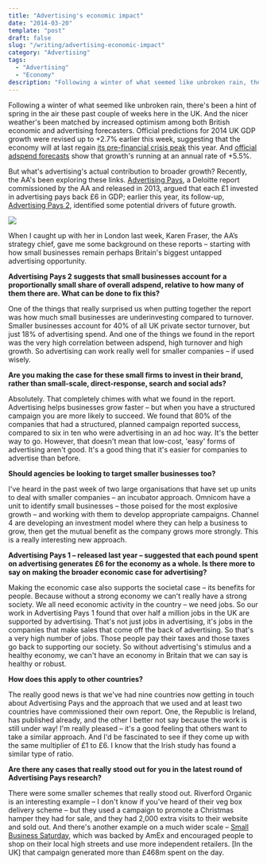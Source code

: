 ```yaml
---
title: "Advertising's economic impact"
date: "2014-03-20"
template: "post"
draft: false
slug: "/writing/advertising-economic-impact"
category: "Advertising"
tags:
  - "Advertising"
  - "Economy"
description: "Following a winter of what seemed like unbroken rain, there's been a hint of spring in the air these past couple of weeks here in the UK. And the nicer weather's been matched by increased optimism among both British economic and advertising forecasters."
---
```


Following a winter of what seemed like unbroken rain, there's been a hint of spring in the air these past couple of weeks here in the UK. And the nicer weather's been matched by increased optimism among both British economic and advertising forecasters. Official predictions for 2014 UK GDP growth were revised up to +2.7% earlier this week, suggesting that the economy will at last regain [its pre-financial crisis peak](http://www.bbc.co.uk/news/uk-politics-26632862) this year. And [official adspend forecasts](http://www.warc.com/Content/News/N32436_UK_adspend_up_in_Q3.content?PUB=Warc%20News&CID=N32436&ID=83607335-ebfe-4759-a243-e6182b6fb40c) show that growth's running at an annual rate of +5.5%.

But what's advertising's actual contribution to broader growth? Recently, the AA's been exploring these links. [Advertising Pays](http://www.warc.com/Content/Documents/A99126_Advertising_pays_How_advertising_fuels_the_UK_economy_.content?PUB=WARC-RESEARCH&CID=A99126&ID=103d7b0d-17b8-43e5-aacb-2ae2b3982c75), a Deloitte report commissioned by the AA and released in 2013, argued that each £1 invested in advertising pays back £6 in GDP; earlier this year, its follow-up, [Advertising Pays 2](https://www.google.co.uk/url?sa=t&rct=j&q=&esrc=s&source=web&cd=2&cad=rja&uact=8&ved=0CDUQFjAB&url=http%3A%2F%2Fwww.adassoc.org.uk%2Fpdfs%2FAdvAss_Advertising_Pays_Report.pdf&ei=kCUrU6OiLKnQ7AaCl4DYDA&usg=AFQjCNFz_V9yDqTu3UC7Ed5Kq5Tz2JCUzA&sig2=J0DzqWm5H4a2QAYQ9TKTBA&bvm=bv.62922401,d.ZGU), identified some potential drivers of future growth.

![](/media/advertising-economic-impact-1.jpg)

When I caught up with her in London last week, Karen Fraser, the AA’s strategy chief, gave me some background on these reports – starting with how small businesses remain perhaps Britain's biggest untapped advertising opportunity.

**Advertising Pays 2 suggests that small businesses account for a proportionally small share of overall adspend, relative to how many of them there are. What can be done to fix this?**

One of the things that really surprised us when putting together the report was how much small businesses are underinvesting compared to turnover. Smaller businesses account for 40% of all UK private sector turnover, but just 18% of advertising spend. And one of the things we found in the report was the very high correlation between adspend, high turnover and high growth. So advertising can work really well for smaller companies – if used wisely.

**Are you making the case for these small firms to invest in their brand, rather than small-scale, direct-response, search and social ads?**

Absolutely. That completely chimes with what we found in the report. Advertising helps businesses grow faster – but when you have a structured campaign you are more likely to succeed. We found that 80% of the companies that had a structured, planned campaign reported success, compared to six in ten who were advertising in an ad hoc way. It's the better way to go. However, that doesn't mean that low-cost, 'easy' forms of advertising aren't good. It's a good thing that it's easier for companies to advertise than before.

**Should agencies be looking to target smaller businesses too?**

I've heard in the past week of two large organisations that have set up units to deal with smaller companies – an incubator approach. Omnicom have a unit to identify small businesses – those poised for the most explosive growth – and working with them to develop appropriate campaigns. Channel 4 are developing an investment model where they can help a business to grow, then get the mutual benefit as the company grows more strongly. This is a really interesting new approach.

**Advertising Pays 1 – released last year – suggested that each pound spent on advertising generates £6 for the economy as a whole. Is there more to say on making the broader economic case for advertising?**

Making the economic case also supports the societal case – its benefits for people. Because without a strong economy we can't really have a strong society. We all need economic activity in the country – we need jobs. So our work in Advertising Pays 1 found that over half a million jobs in the UK are supported by advertising. That's not just jobs in advertising, it's jobs in the companies that make sales that come off the back of advertising. So that's a very high number of jobs. Those people pay their taxes and those taxes go back to supporting our society. So without advertising's stimulus and a healthy economy, we can't have an economy in Britain that we can say is healthy or robust.

**How does this apply to other countries?**

The really good news is that we've had nine countries now getting in touch about Advertising Pays and the approach that we used and at least two countries have commissioned their own report. One, the Republic is Ireland, has published already, and the other I better not say because the work is still under way! I'm really pleased – it's a good feeling that others want to take a similar approach. And I'd be fascinated to see if they come up with the same multiplier of £1 to £6. I know that the Irish study has found a similar type of ratio.

**Are there any cases that really stood out for you in the latest round of Advertising Pays research?**

There were some smaller schemes that really stood out. Riverford Organic is an interesting example – I don't know if you've heard of their veg box delivery scheme – but they used a campaign to promote a Christmas hamper they had for sale, and they had 2,000 extra visits to their website and sold out. And there's another example on a much wider scale – [Small Business Saturday](http://www.warc.com/Content/Documents/A99573_American_Express_Open_Small_business_gets_an_official_day.content?PUB=CANNES&CID=A99573&ID=35e68d99-d1d8-4f4b-8d5c-799ca4ce66f2), which was backed by AmEx and encouraged people to shop on their local high streets and use more independent retailers. [In the UK] that campaign generated more than £468m spent on the day.
